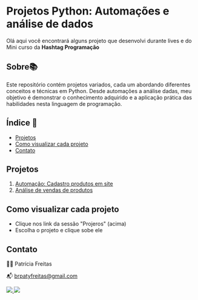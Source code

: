 # Projetos Python: Automações e análise de dados

Olá aqui você encontrará alguns projeto que desenvolvi durante lives e do Mini curso da **Hashtag Programação**

## Sobre📚

Este repositório contém projetos variados, cada um abordando diferentes conceitos e técnicas em Python. Desde automações a análise dadas, meu objetivo é demonstrar o conhecimento adquirido e a aplicação prática das habilidades nesta linguagem de programação.

## Índice 🔗

- [Projetos](#projetos)
- [Como visualizar cada projeto](#Como-visualizar-cada-projeto)
- [Contato](#contato)

## Projetos

1. [Automação: Cadastro produtos em site](https://github.com/patyfreitasbr/projetos-Python/tree/main/cadastro-produto-em-site)
2. [Análise de vendas de produtos](https://github.com/patyfreitasbr/projetos-Python/tree/main/analise-de-vendas-de-produtos)

## Como visualizar cada projeto

- Clique nos link da sessão "Projeros" (acima)
- Escolha o projeto e clique sobe ele

## Contato

👩‍💻 Patrícia Freitas

📬 brpatyfreitas@gmail.com

 <div><a href="https://www.linkedin.com/in/patyfreitasbr"><img src="https://img.shields.io/badge/LinkedIn-0077B5?style=for-the-badge&logo=linkedin&logoColor=white" target="_blank"></>
  <a href="https://www.instagram.com/patyfreitasbr"><img src="https://img.shields.io/badge/Instagram-E4405F?style=for-the-badge&logo=instagram&logoColor=white" target="_blank"></></div>
